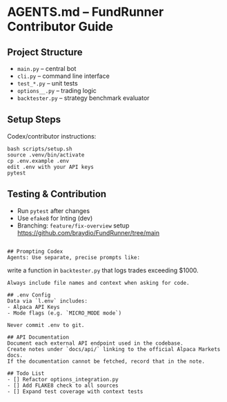 # AGENTS.md – FundRunner Contributor Guide

## Project Structure
- `main.py` – central bot
- `cli.py` – command line interface
- `test_*.py` – unit tests
- `options__.py` – trading logic
- `backtester.py` – strategy benchmark evaluator

## Setup Steps
Codex/contributor instructions:
```
bash scripts/setup.sh
source .venv/bin/activate
cp .env.example .env
edit .env with your API keys
pytest
```

## Testing & Contribution
- Run `pytest` after changes
- Use `efake8` for lnting (dev)
- Branching: `feature/fix-overview` setup
https://github.com/braydio/FundRunner/tree/main
```

## Prompting Codex
Agents: Use separate, precise prompts like:
```
write a function in `backtester.py` that logs trades exceeding $1000.
```
Always include file names and context when asking for code.

## .env Config
Data via `l.env` includes:
- Alpaca API Keys
- Mode flags (e.g. `MICRO_MODE mode`)

Never commit .env to git.

## API Documentation
Document each external API endpoint used in the codebase.
Create notes under `docs/api/` linking to the official Alpaca Markets docs.
If the documentation cannot be fetched, record that in the note.

## Todo List
- [] Refactor options_integration.py
- [] Add FLAKE8 check to all sources
- [] Expand test coverage with context tests
